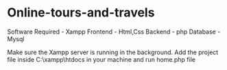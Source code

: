 # Online-tours-and-travels

Software Required - Xampp
Frontend - Html,Css
Backend - php
Database - Mysql

Make sure the Xampp server is running in the background.
Add the project file inside C:\xampp\htdocs in your machine and run home.php file
